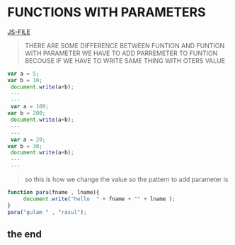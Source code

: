 # FUNCTIONS WITH PARAMETERS
[JS-FILE](../js/22-function-with-parameters.js)

>THERE ARE SOME DIFFERENCE BETWEEN FUNTION AND FUNTION WITH PARAMETER WE HAVE TO ADD PARREMETER TO FUNTION BECOUSE IF WE HAVE TO WRITE SAME THING WITH OTERS VALUE

```javascript
var a = 5;
var b = 10;
 document.write(a+b);
 ---
 ---
 var a = 100;
var b = 200;
 document.write(a+b);
 ---
 ---
 var a = 20;
var b = 30;
 document.write(a+b);
 ---
 ---
 ```

 >so this is how we change the value so the pattern to add parameter is

 ```javascript
 function para(fname , lname){
      document.write("hello  " + fname + "" + lname );
}
para("gulam " , "rasul");
```

## the end